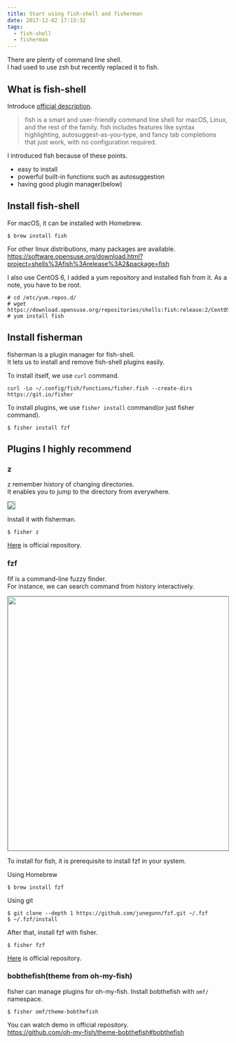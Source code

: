 ```yaml
---
title: Start using fish-shell and fisherman
date: 2017-12-02 17:15:32
tags:
  - fish-shell
  - fisherman
---
```


There are plenty of command line shell.  
I had used to use zsh but recently replaced it to fish.

## What is fish-shell

Introduce [official description](https://github.com/fish-shell/fish-shell).
> fish is a smart and user-friendly command line shell for macOS, Linux, and the rest of the family. fish includes features like syntax highlighting, autosuggest-as-you-type, and fancy tab completions that just work, with no configuration required.

I introduced fish because of these points.

- easy to install
- powerful built-in functions such as autosuggestion
- having good plugin manager(below)

## Install fish-shell

For macOS, it can be installed with Homebrew.
```console
$ brew install fish
```

For other linux distributions, many packages are available.  
https://software.opensuse.org/download.html?project=shells%3Afish%3Arelease%3A2&package=fish

I also use CentOS 6, I added a yum repository and installed fish from it.
As a note, you have to be root.
```console
# cd /etc/yum.repos.d/
# wget https://download.opensuse.org/repositories/shells:fish:release:2/CentOS_6/shells:fish:release:2.repo
# yum install fish
```

## Install fisherman

fisherman is a plugin manager for fish-shell.  
It lets us to install and remove fish-shell plugins easily.

To install itself, we use `curl` command.
```
curl -Lo ~/.config/fish/functions/fisher.fish --create-dirs https://git.io/fisher
```

To install plugins, we use `fisher install` command(or just fisher command).
```
$ fisher install fzf
```

## Plugins I highly recommend

### z

z remember history of changing directories.  
It enables you to jump to the directory from everywhere.

<img src="{% asset_path fish-shell_z_demo.gif %}" style="border: 1px solid LightSlateGray" />

Install it with fisherman.
```
$ fisher z
```

[Here](https://github.com/fisherman/z) is official repository.

### fzf

fif is a command-line fuzzy finder.  
For instance, we can search command from history interactively.

<img src="{% asset_path fish-shell_fzf_demo.gif %}" style="border: 1px solid LightSlateGray" width="580px" />

To install for fish, it is prerequisite to install fzf in your system.

Using Homebrew
```
$ brew install fzf
```

Using git
```
$ git clone --depth 1 https://github.com/junegunn/fzf.git ~/.fzf
$ ~/.fzf/install
```

After that, install fzf with fisher.
```
$ fisher fzf
```

[Here](https://github.com/fisherman/fzf) is official repository.

### bobthefish(theme from oh-my-fish)

fisher can manage plugins for oh-my-fish.
Install bobthefish with `omf/` namespace.
```
$ fisher omf/theme-bobthefish
```

You can watch demo in official repository.  
https://github.com/oh-my-fish/theme-bobthefish#bobthefish
